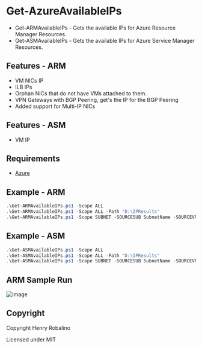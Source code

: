 # Get-AzureAvailableIPs

- Get-ARMAvailableIPs - Gets the available IPs for Azure Resource Manager Resources.
- Get-ASMAvailableIPs - Gets the available IPs for Azure Service Manager Resources.

## Features - ARM

- VM NICs IP
- ILB IPs
- Orphan NICs that do not have VMs attached to them.
- VPN Gateways with BGP Peering, get's the IP for the BGP Peering
- Added support for Multi-IP NICs

## Features - ASM

- VM IP

## Requirements

- [Azure](https://github.com/Azure/azure-powershell)

## Example - ARM

```powershell
.\Get-ARMAvailableIPs.ps1 -Scope ALL
.\Get-ARMAvailableIPs.ps1 -Scope ALL -Path "D:\IPResults"
.\Get-ARMAvailableIPs.ps1 -Scope SUBNET -SOURCESUB SubnetName -SOURCEVNET VNETName
```
## Example - ASM

```powershell
.\Get-ASMAvailableIPs.ps1 -Scope ALL
.\Get-ASMAvailableIPs.ps1 -Scope ALL -Path "D:\IPResults"
.\Get-ASMAvailableIPs.ps1 -Scope SUBNET -SOURCESUB SubnetName -SOURCEVNET VNETName
```

## ARM Sample Run

![image](https://cloud.githubusercontent.com/assets/1291811/24418883/7be5ec22-13bb-11e7-9414-e15d74b0cabb.png)

## Copyright

Copyright Henry Robalino

Licensed under MIT
